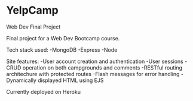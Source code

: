 # YelpCamp
Web Dev Final Project

Final project for a Web Dev Bootcamp course.

Tech stack used:
-MongoDB
-Express
-Node

Site features:
-User account creation and authentication
-User sessions
-CRUD operation on both campgrounds and comments
-RESTful routing architechure with protected routes
-Flash messages for error handling
-Dynamically displayed HTML using EJS


Currently deployed on Heroku

